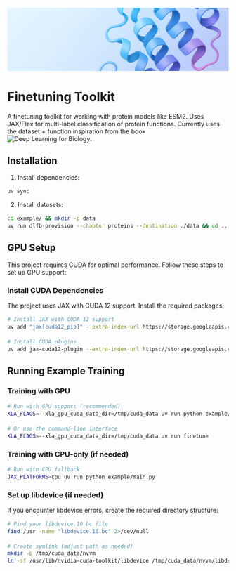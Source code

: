 ![Banner](assets/github_banner.png)

# Finetuning Toolkit

A finetuning toolkit for working with protein models like ESM2. Uses JAX/Flax for multi-label classification of protein functions. Currently uses the dataset + function inspiration from the book ![Deep Learning for Biology](https://deep-learning-for-biology.com/).

## Installation

1. Install dependencies:
```bash
uv sync
```

2. Install datasets:
```bash
cd example/ && mkdir -p data
uv run dlfb-provision --chapter proteins --destination ./data && cd ..
```

## GPU Setup

This project requires CUDA for optimal performance. Follow these steps to set up GPU support:

### Install CUDA Dependencies

The project uses JAX with CUDA 12 support. Install the required packages:

```bash
# Install JAX with CUDA 12 support
uv add "jax[cuda12_pip]" --extra-index-url https://storage.googleapis.com/jax-releases/jax_cuda_releases.html

# Install CUDA plugins
uv add jax-cuda12-plugin --extra-index-url https://storage.googleapis.com/jax-releases/jax_cuda_releases.html
```


## Running Example Training 

### Training with GPU

```bash
# Run with GPU support (recommended)
XLA_FLAGS=--xla_gpu_cuda_data_dir=/tmp/cuda_data uv run python example/main.py

# Or use the command-line interface
XLA_FLAGS=--xla_gpu_cuda_data_dir=/tmp/cuda_data uv run finetune
```

### Training with CPU-only (if needed)

```bash
# Run with CPU fallback
JAX_PLATFORMS=cpu uv run python example/main.py
```


### Set up libdevice (if needed)

If you encounter libdevice errors, create the required directory structure:

```bash
# Find your libdevice.10.bc file
find /usr -name "libdevice.10.bc" 2>/dev/null

# Create symlink (adjust path as needed)
mkdir -p /tmp/cuda_data/nvvm
ln -sf /usr/lib/nvidia-cuda-toolkit/libdevice /tmp/cuda_data/nvvm/libdevice
```